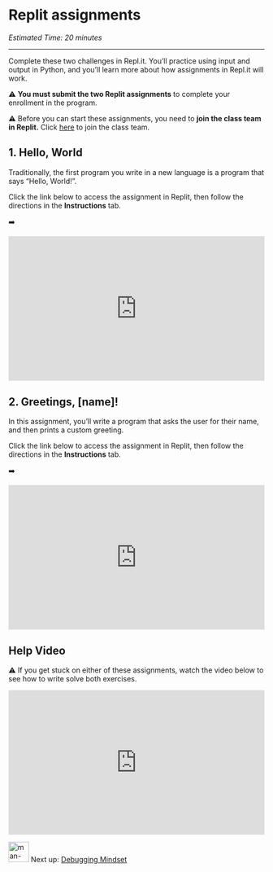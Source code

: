 # Replit assignments

_Estimated Time: 20 minutes_

---

Complete these two challenges in Repl.it. You’ll practice using input and output in Python, and you’ll learn more about how assignments in Repl.it will work.

<aside>

⚠️ **You must submit the two Replit assignments** to complete your enrollment in the program.

</aside>

<aside>

⚠️ Before you can start these assignments, you need to **join the class team in Replit.** Click [here](https://replit.com/teams/join/eovxdubrymnvskogqkoczerjetfodchm-kibo-fpwp5) to join the class team.

</aside>

## 1. Hello, World

Traditionally, the first program you write in a new language is a program that says “Hello, World!”.

Click the link below to access the assignment in Replit, then follow the directions in the **Instructions** tab.

<aside>

➡️ <div style="position: relative; padding-bottom: 56.25%; height: 0;"><iframe src="https://replit.com/team/kibo-fpwp5/hello-world" frameborder="0" webkitallowfullscreen mozallowfullscreen allowfullscreen style="position: absolute; top: 0; left: 0; width: 100%; height: 100%;"></iframe></div>

</aside>

## 2. Greetings, [name]!

In this assignment, you’ll write a program that asks the user for their name, and then prints a custom greeting.

Click the link below to access the assignment in Replit, then follow the directions in the **Instructions** tab.

<aside>

➡️ <div style="position: relative; padding-bottom: 56.25%; height: 0;"><iframe src="https://replit.com/team/kibo-fpwp5/hello-you" frameborder="0" webkitallowfullscreen mozallowfullscreen allowfullscreen style="position: absolute; top: 0; left: 0; width: 100%; height: 100%;"></iframe></div>

</aside>

## Help Video

<aside>

⚠️ If you get stuck on either of these assignments, watch the video below to see how to write solve both exercises.

</aside>

<div style="position: relative; padding-bottom: 56.25%; height: 0;"><iframe src="https://www.loom.com/embed/890c3284a10049709d5fdc98d820b595" frameborder="0" webkitallowfullscreen mozallowfullscreen allowfullscreen style="position: absolute; top: 0; left: 0; width: 100%; height: 100%;"></iframe></div>

<aside>

<img src="/future-proof-with-python/learning-with-kibo/man-in-hike.png" alt="man-in-hike.png" width="40px" /> Next up: [Debugging Mindset](/future-proof-with-python/learning-with-kibo/the-debugging-mindset.md)

</aside>
